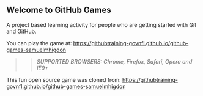## Welcome to GitHub Games

A project based learning activity for people who are getting started with Git and GitHub.

You can play the game at:  https://githubtraining-govnfl.github.io/github-games-samuelmhigdon

>> _*SUPPORTED BROWSERS*: Chrome, Firefox, Safari, Opera and IE9+_

This fun open source game was cloned from:  https://githubtraining-govnfl.github.io/github-games-samuelmhigdon
